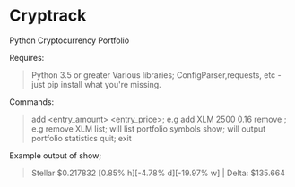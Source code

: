 # Cryptrack
Python Cryptocurrency Portfolio

Requires:
> Python 3.5 or greater
> Various libraries; ConfigParser,requests, etc - just pip install what you're missing.

Commands:
> add <symbol> <entry_amount> <entry_price>; e.g add XLM 2500 0.16 
> remove <symbol>; e.g remove XLM 
> list; will list portfolio symbols 
> show; will output portfolio statistics 
> quit; exit

Example output of show;
> Stellar $0.217832 [0.85% h][-4.78% d][-19.97% w] | Delta: $135.664
